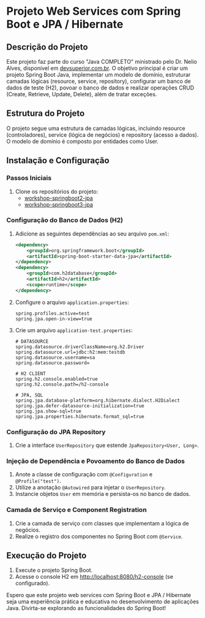# Projeto Web Services com Spring Boot e JPA / Hibernate

## Descrição do Projeto

Este projeto faz parte do curso "Java COMPLETO" ministrado pelo Dr. Nelio Alves, disponível em [devsuperior.com.br](https://devsuperior.com.br). O objetivo principal é criar um projeto Spring Boot Java, implementar um modelo de domínio, estruturar camadas lógicas (resource, service, repository), configurar um banco de dados de teste (H2), povoar o banco de dados e realizar operações CRUD (Create, Retrieve, Update, Delete), além de tratar exceções.

## Estrutura do Projeto

O projeto segue uma estrutura de camadas lógicas, incluindo resource (controladores), service (lógica de negócios) e repository (acesso a dados). O modelo de domínio é composto por entidades como User.

## Instalação e Configuração

### Passos Iniciais

1. Clone os repositórios do projeto:
   - [workshop-springboot2-jpa](https://github.com/acenelio/workshop-springboot2-jpa)
   - [workshop-springboot3-jpa](https://github.com/acenelio/workshop-springboot3-jpa)

### Configuração do Banco de Dados (H2)

1. Adicione as seguintes dependências ao seu arquivo `pom.xml`:
   ```xml
   <dependency>
       <groupId>org.springframework.boot</groupId>
       <artifactId>spring-boot-starter-data-jpa</artifactId>
   </dependency>
   <dependency>
       <groupId>com.h2database</groupId>
       <artifactId>h2</artifactId>
       <scope>runtime</scope>
   </dependency>
   ```

2. Configure o arquivo `application.properties`:
   ```properties
   spring.profiles.active=test
   spring.jpa.open-in-view=true
   ```

3. Crie um arquivo `application-test.properties`:
   ```properties
   # DATASOURCE
   spring.datasource.driverClassName=org.h2.Driver
   spring.datasource.url=jdbc:h2:mem:testdb
   spring.datasource.username=sa
   spring.datasource.password=

   # H2 CLIENT
   spring.h2.console.enabled=true
   spring.h2.console.path=/h2-console

   # JPA, SQL
   spring.jpa.database-platform=org.hibernate.dialect.H2Dialect
   spring.jpa.defer-datasource-initialization=true
   spring.jpa.show-sql=true
   spring.jpa.properties.hibernate.format_sql=true
   ```

### Configuração do JPA Repository

1. Crie a interface `UserRepository` que estende `JpaRepository<User, Long>`.

### Injeção de Dependência e Povoamento do Banco de Dados

1. Anote a classe de configuração com `@Configuration` e `@Profile("test")`.
2. Utilize a anotação `@Autowired` para injetar o `UserRepository`.
3. Instancie objetos `User` em memória e persista-os no banco de dados.

### Camada de Serviço e Component Registration

1. Crie a camada de serviço com classes que implementam a lógica de negócios.
2. Realize o registro dos componentes no Spring Boot com `@Service`.

## Execução do Projeto

1. Execute o projeto Spring Boot.
2. Acesse o console H2 em [http://localhost:8080/h2-console](http://localhost:8080/h2-console) (se configurado).


Espero que este projeto web services com Spring Boot e JPA / Hibernate seja uma experiência prática e educativa no desenvolvimento de aplicações Java. Divirta-se explorando as funcionalidades do Spring Boot!
